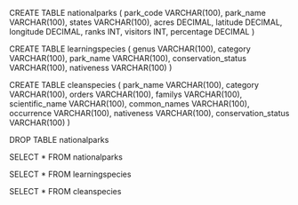 CREATE TABLE nationalparks ( 
	park_code VARCHAR(100),
	park_name VARCHAR(100),
	states VARCHAR(100),
	acres DECIMAL,
	latitude DECIMAL,
	longitude DECIMAL,
	ranks INT,
	visitors INT,
	percentage DECIMAL
)
 
CREATE TABLE learningspecies (
	genus VARCHAR(100),
	category VARCHAR(100),
	park_name VARCHAR(100),
	conservation_status VARCHAR(100),
	nativeness VARCHAR(100)
)

CREATE TABLE cleanspecies (
	park_name VARCHAR(100),
	category VARCHAR(100),
	orders VARCHAR(100),
	familys VARCHAR(100),
	scientific_name VARCHAR(100),
	common_names VARCHAR(100),
	occurrence VARCHAR(100),
	nativeness VARCHAR(100),
	conservation_status VARCHAR(100)
)

DROP TABLE nationalparks

SELECT * FROM nationalparks

SELECT * FROM learningspecies

SELECT * FROM cleanspecies
				 


